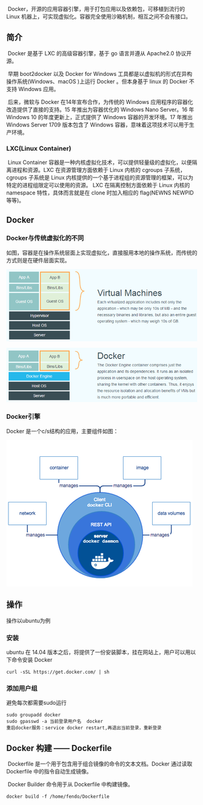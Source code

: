 ​	Docker，开源的应用容器引擎，用于打包应用以及依赖包，可移植到流行的 Linux 机器上，可实现虚拟化。容器完全使用沙箱机制，相互之间不会有接口。

## 简介

​	Docker 是基于 LXC 的高级容器引擎，基于 go 语言并遵从 Apache2.0 协议开源。

​	早期 boot2docker 以及 Docker for Windows 工具都是以虚拟机的形式在异构操作系统(Windows、macOS )上运行 Docker 。但本身基于 linux 的 Docker 不支持 Windows 应用。

​	后来，微软与 Docker 在14年宣布合作，为传统的 Windows 应用程序的容器化改造提供了直接的支持。15 年推出为容器优化的 Windows Nano Server。16 年 Windows 10 的年度更新上，正式提供了 Windows 容器的开发环境。17 年推出 Windows Server 1709 版本包含了 Windows 容器，意味着这项技术可以用于生产环境。

### LXC(Linux Container)

​	Linux Container 容器是一种内核虚拟化技术，可以提供轻量级的虚拟化，以便隔离进程和资源。LXC 在资源管理方面依赖于 Linux 内核的 cgroups 子系统， cgroups 子系统是 Linux 内核提供的一个基于进程组的资源管理的框架，可以为特定的进程组限定可以使用的资源。 LXC 在隔离控制方面依赖于 Linux 内核的namespace 特性，具体而言就是在 clone 时加入相应的 flag(NEWNS NEWPID等等)。

## Docker

### Docker与传统虚拟化的不同

如图，容器是在操作系统层面上实现虚拟化，直接服用本地的操作系统，而传统的方式则是在硬件层面实现。

![virtualization](Docker/virtualization.png)

![docker](Docker/docker.png)

### Docker引擎

Docker 是一个c/s结构的应用，主要组件如图：

![docker engine components flow](Docker/engine-components-flow.png)

## 操作

操作以ubuntu为例

### 安装

ubuntu 在 14.04 版本之后，将提供了一份安装脚本，挂在网站上，用户可以用以下命令安装 Docker

```shell
curl -sSL https://get.docker.com/ | sh
```

### 添加用户组

避免每次都需要sudo运行

```shell
sudo groupadd docker
sudo gpasswd -a 当前登录用户名  docker
重启docker服务：service docker restart,再退出当前登录，重新登录
```

## Docker 构建 —— Dockerfile

​	Dockerfile 是一个用于包含用于组合镜像的命令的文本文档。Docker 通过读取 Dockerfile 中的指令自动生成镜像。

​	Docker Builder 命令用于从 Dockerfile 中构建镜像。

```shell
docker build -f /home/fendo/Dockerfile
```


